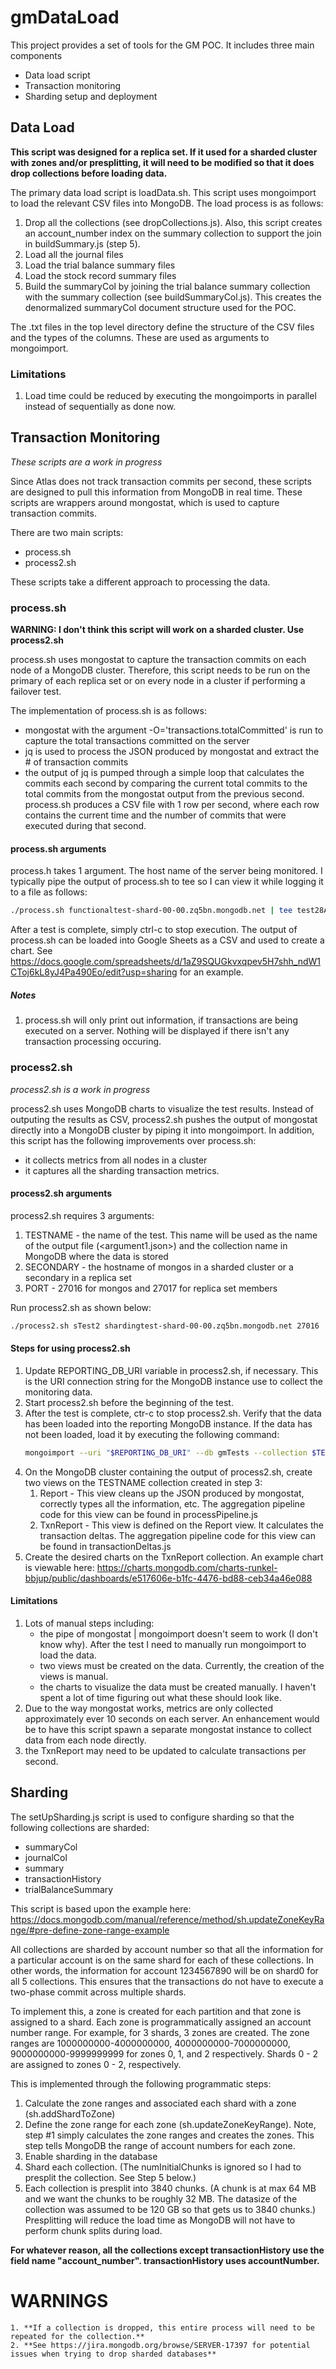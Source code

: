 # gmDataLoad

This project provides a set of tools for the GM POC. It includes three main components
  * Data load script
  * Transaction monitoring
  * Sharding setup and deployment
  
## Data Load

**This script was designed for a replica set. If it used for a sharded cluster with zones and/or presplitting, it will need to be modified so that it does drop collections before loading data.**

The primary data load script is loadData.sh. This script uses mongoimport to load the relevant CSV files into MongoDB. The load process is as follows:
  1. Drop all the collections (see dropCollections.js). Also, this script creates an account_number index on the summary collection to support the join in buildSummary.js (step 5).
  2. Load all the journal files
  3. Load the trial balance summary files
  4. Load the stock record summary files
  5. Build the summaryCol by joining the trial balance summary collection with the summary collection (see buildSummaryCol.js). This creates the denormalized summaryCol document structure used for the POC.

The .txt files in the top level directory define the structure of the CSV files and the types of the columns. These are used as arguments to mongoimport.

### Limitations
  1. Load time could be reduced by executing the mongoimports in parallel instead of sequentially as done now.


## Transaction Monitoring

_These scripts are a work in progress_

Since Atlas does not track transaction commits per second, these scripts are designed to pull this information from MongoDB in real time. These scripts are wrappers around mongostat, which is used to capture transaction commits.

There are two main scripts:
 * process.sh
 * process2.sh
 
These scripts take a different approach to processing the data.
 
### process.sh

**WARNING: I don't think this script will work on a sharded cluster. Use process2.sh**

process.sh uses mongostat to capture the transaction commits on each node of a MongoDB cluster. Therefore, this script needs to be run on the primary of each replica set or on every node in a cluster if performing a failover test. 

The implementation of process.sh is as follows:
  * mongostat with the argument -O='transactions.totalCommitted' is run to capture the total transactions committed on the server
  * jq is used to process the JSON produced by mongostat and extract the # of transaction commits
  * the output of jq is pumped through a simple loop that calculates the commits each second by comparing the current total commits to the total commits from the mongostat output from the previous second. 
process.sh produces a CSV file with 1 row per second, where each row contains the current time and the number of commits that were executed during that second.

#### process.sh arguments
process.h takes 1 argument. The host name of the server being monitored. I typically pipe the output of process.sh to tee so I can view it while logging it to a file as follows:

```bash
./process.sh functionaltest-shard-00-00.zq5bn.mongodb.net | tee test28Aug2020-00-1a.csv
```

After a test is complete, simply ctrl-c to stop execution. The output of process.sh can be loaded into Google Sheets as a CSV and used to create a chart. See https://docs.google.com/spreadsheets/d/1aZ9SQUGkvxqpev5H7shh_ndW1CToj6kL8yJ4Pa490Eo/edit?usp=sharing for an example.

##### Notes
  1. process.sh will only print out information, if transactions are being executed on a server. Nothing will be displayed if there isn't any transaction processing occuring.


### process2.sh

_process2.sh is a work in progress_

process2.sh uses MongoDB charts to visualize the test results. Instead of outputing the results as CSV, process2.sh pushes the output of mongostat directly into a MongoDB cluster by piping it into mongoimport. In addition, this script has the following improvements over process.sh:
  * it collects metrics from all nodes in a cluster
  * it captures all the sharding transaction metrics.

#### process2.sh arguments

process2.sh requires 3 arguments:
  1. TESTNAME - the name of the test. This name will be used as the name of the output file (<argument1.json>) and the collection name in MongoDB where the data is stored
  2. SECONDARY - the hostname of  mongos in a sharded cluster or a secondary in a replica set
  3. PORT - 27016 for mongos and 27017 for replica set members

Run process2.sh as shown below:

```bash
./process2.sh sTest2 shardingtest-shard-00-00.zq5bn.mongodb.net 27016
```

#### Steps for using process2.sh
  1. Update REPORTING_DB_URI variable in process2.sh, if necessary. This is the URI connection string for the MongoDB instance use to collect the monitoring data.
  2. Start process2.sh before the beginning of the test.
  3. After the test is complete, ctr-c to stop process2.sh. Verify that the data has been loaded into the reporting MongoDB instance. If the data has not been loaded, load it by executing the following command:
     ```bash
     mongoimport --uri "$REPORTING_DB_URI" --db gmTests --collection $TESTNAME --type json
     ```
  4. On the MongoDB cluster containing the output of process2.sh, create two views on the TESTNAME collection created in step 3: 
     1. <TESTNAME>Report - This view cleans up the JSON produced by mongostat, correctly types all the information, etc. The aggregation pipeline code for this view can be found in processPipeline.js
	 2. <TESTNAME>TxnReport - This view is defined on the <TESTNAME>Report view. It calculates the transaction deltas. The aggregation pipeline code for this view can be found in transactionDeltas.js
  5. Create the desired charts on the <TESTNAME>TxnReport collection. An example chart is viewable here: https://charts.mongodb.com/charts-runkel-bbjup/public/dashboards/e517606e-b1fc-4476-bd88-ceb34a46e088
  
#### Limitations
  1. Lots of manual steps including:
     * the pipe of mongostat | mongoimport doesn't seem to work (I don't know why). After the test I need to manually run mongoimport to load the data.
	 * two views must be created on the data. Currently, the creation of the views is manual.
	 * the charts to visualize the data must be created manually. I haven't spent a lot of time figuring out what these should look like.
  2. Due to the way mongostat works, metrics are only collected approximately ever 10 seconds on each server. An enhancement would be to have this script spawn a separate mongostat instance to collect data from each node directly.
  3. the <TESTNAME>TxnReport may need to be updated to calculate transactions per second.

## Sharding

The setUpSharding.js script is used to configure sharding so that the following collections are sharded:
  * summaryCol
  * journalCol
  * summary
  * transactionHistory
  * trialBalanceSummary
  
This script is based upon the example here: https://docs.mongodb.com/manual/reference/method/sh.updateZoneKeyRange/#pre-define-zone-range-example
  
All collections are sharded by account number so that all the information for a particular account is on the same shard for each of these collections. In other words, the information for account 1234567890 will be on shard0 for all 5 collections. This ensures that the transactions do not have to execute a two-phase commit across multiple shards.

To implement this, a zone is created for each partition and that zone is assigned to a shard. Each zone is programmatically assigned an account number range. For example, for 3 shards, 3 zones are created. The zone ranges are 1000000000-4000000000, 4000000000-7000000000, 9000000000-9999999999 for zones 0, 1, and 2 respectively. Shards 0 - 2 are assigned to zones 0 - 2, respectively.

This is implemented through the following programmatic steps:
  1. Calculate the zone ranges and associated each shard with a zone (sh.addShardToZone)
  2. Define the zone range for each zone (sh.updateZoneKeyRange). Note, step #1 simply calculates the zone ranges and creates the zones. This step tells MongoDB the range of account numbers for each zone.
  3. Enable sharding in the database
  4. Shard each collection. (The numInitialChunks is ignored so I had to presplit the collection. See Step 5 below.)
  5. Each collection is presplit into 3840 chunks. (A chunk is at max 64 MB and we want the chunks to be roughly 32 MB. The datasize of the collection was assumed to be 120 GB so that gets us to 3840 chunks.) Presplitting will reduce the load time as MongoDB will not have to perform chunk splits during load.
  
**For whatever reason, all the collections except transactionHistory use the field name "account_number". transactionHistory uses accountNumber.**

# WARNINGS
	1. **If a collection is dropped, this entire process will need to be repeated for the collection.**
	2. **See https://jira.mongodb.org/browse/SERVER-17397 for potential issues when trying to drop sharded databases**
